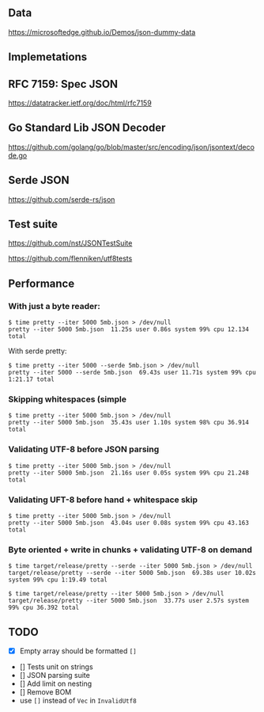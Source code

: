 ## Data

https://microsoftedge.github.io/Demos/json-dummy-data

## Implemetations

## RFC 7159: Spec JSON

<https://datatracker.ietf.org/doc/html/rfc7159>

## Go Standard Lib JSON Decoder

<https://github.com/golang/go/blob/master/src/encoding/json/jsontext/decode.go>

## Serde JSON

<https://github.com/serde-rs/json>

## Test suite

<https://github.com/nst/JSONTestSuite>

<https://github.com/flenniken/utf8tests>



## Performance

### With just a byte reader:


```shell
$ time pretty --iter 5000 5mb.json > /dev/null        
pretty --iter 5000 5mb.json  11.25s user 0.86s system 99% cpu 12.134 total
```

With serde pretty:

```shell
$ time pretty --iter 5000 --serde 5mb.json > /dev/null
pretty --iter 5000 --serde 5mb.json  69.43s user 11.71s system 99% cpu 1:21.17 total
```

### Skipping whitespaces (simple

```shell
$ time pretty --iter 5000 5mb.json > /dev/null
pretty --iter 5000 5mb.json  35.43s user 1.10s system 98% cpu 36.914 total
```

### Validating UTF-8 before JSON parsing

```shell
$ time pretty --iter 5000 5mb.json > /dev/null
pretty --iter 5000 5mb.json  21.16s user 0.05s system 99% cpu 21.248 total
```

### Validating UFT-8 before hand + whitespace skip

```shell
$ time pretty --iter 5000 5mb.json > /dev/null
pretty --iter 5000 5mb.json  43.04s user 0.08s system 99% cpu 43.163 total
```

### Byte oriented + write in chunks + validating UTF-8 on demand

```shell
$ time target/release/pretty --serde --iter 5000 5mb.json > /dev/null
target/release/pretty --serde --iter 5000 5mb.json  69.38s user 10.02s system 99% cpu 1:19.49 total
```

```shell
$ time target/release/pretty --iter 5000 5mb.json > /dev/null 
target/release/pretty --iter 5000 5mb.json  33.77s user 2.57s system 99% cpu 36.392 total
```

## TODO

- [x] Empty array should be formatted `[]`
- [] Tests unit on strings
- [] JSON parsing suite
- [] Add limit on nesting
- [] Remove BOM
- use `[]` instead of `Vec` in `InvalidUtf8`
